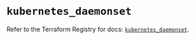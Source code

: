 # `kubernetes_daemonset`

Refer to the Terraform Registry for docs: [`kubernetes_daemonset`](https://registry.terraform.io/providers/hashicorp/kubernetes/2.38.0/docs/resources/daemonset).
